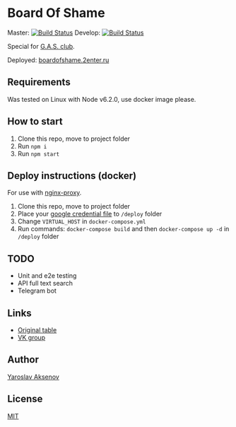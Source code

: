 # Board Of Shame

Master:
[![Build Status](https://travis-ci.org/flareair/board_of_shame.svg?branch=master)](https://travis-ci.org/flareair/board_of_shame)
Develop:
[![Build Status](https://travis-ci.org/flareair/board_of_shame.svg?branch=develop)](https://travis-ci.org/flareair/board_of_shame)

Special for [G.A.S. club](https://vk.com/gasclub).

Deployed:
[boardofshame.2enter.ru](http://boardofshame.2enter.ru/)

## Requirements

Was tested on Linux with Node v6.2.0, use docker image please.

## How to start

1. Clone this repo, move to project folder
2. Run `npm i`
3. Run `npm start`

## Deploy instructions (docker)

For use with [nginx-proxy](https://github.com/jwilder/nginx-proxy).

1. Clone this repo, move to project folder
2. Place your [google credential file](https://github.com/google/google-auth-library-nodejs#download-your-service-account-credentials-json-file) to `/deploy` folder
3. Change `VIRTUAL_HOST` in `docker-compose.yml`
4. Run commands: `docker-compose build` and then `docker-compose up -d` in `/deploy` folder

## TODO

* Unit and e2e testing
* API full text search
* Telegram bot

## Links

* [Original table](https://docs.google.com/spreadsheets/d/12k92qZdkAvnff38qMY8P0U8F1UVWjE0sxhEnEGDfLd8/edit#gid=0)
* [VK group](http://vk.com/boardofshame)

## Author

[Yaroslav Aksenov](https://github.com/flareair)

## License

[MIT](LICENSE)